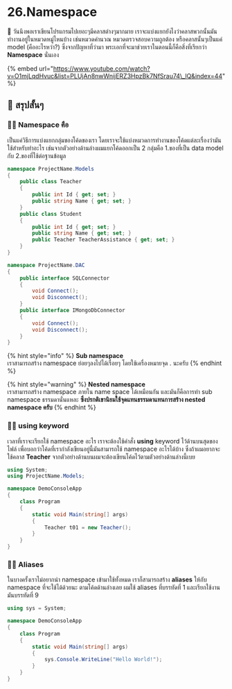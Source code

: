 # 26.Namespace

💬 วันนึงพอเราเขียนโปรแกรมไปเยอะๆมีคลาสต่างๆมากมาย เราจะแบ่งแยกยังไงว่าคลาสพวกนั้นมันทำงานอยู่ในหมวดหมู่ไหนบ้าง เช่นหมวดคำนวณ หมวดตรวจสอบความถูกต้อง หรือคลาสนั้นๆเป็นแค่ model \(คืออะไรหว่า?\) ซึ่งจากปัญหาที่ว่ามา พระเอกที่จะมาช่วยเราในตอนนี้ก็คือสิ่งที่เรียกว่า **Namespace** นั่นเอง

{% embed url="https://www.youtube.com/watch?v=O1mjLqdHvuc&list=PLUjAn8nwWnijERZ3HpzBk7NfSrau74\_lQ&index=44" %}

## 🎯 สรุปสั้นๆ

### 👨‍🚀 Namespace คือ

เป็นแค่วิธีการแบ่งแยกกลุ่มของโค้ดของเรา โดยเราจะใช้แบ่งหมวดการทำงานของโค้ดแต่ละเรื่องว่ามันใช้สำหรับทำอะไร เช่นจากตัวอย่างด้านล่างผมแยกโค้ดออกเป็น 2 กลุ่มคือ 1.ของที่เป็น data model กับ 2.ของที่ใช้ต่อฐานข้อมูล

```csharp
namespace ProjectName.Models
{
    public class Teacher
    {
        public int Id { get; set; }
        public string Name { get; set; }
    }
    public class Student
    {
        public int Id { get; set; }
        public string Name { get; set; }
        public Teacher TeacherAssistance { get; set; }
    }
}

namespace ProjectName.DAC
{
    public interface SQLConnector
    {
        void Connect();
        void Disconnect();
    }
    public interface IMongoDbConnector
    {
        void Connect();
        void Disconnect();
    }
}
```

{% hint style="info" %}
**Sub namespace**  
เราสามารถสร้าง namespace ย่อยๆลงไปได้เรื่อยๆ โดยใช้เครื่องหมายจุด . นะครับ
{% endhint %}

{% hint style="warning" %}
**Nested namespace**  
เราสามารถสร้าง namespace ภายใน name space ได้เหมือนกัน และมันก็คือการทำ sub namespace ธรรมดานั่นแหละ **ซึ่งปรกติเขานิยมใช้จุดแทนธรรมดาแทนการสร้าง nested namespace  ครับ**
{% endhint %}

### 👨‍🚀 using keyword

เวลาที่เราจะเรียกใช้ namespace อะไร เราจะต้องใช้คำสั่ง **using** keyword ไว้ด้านบนสุดของไฟล์ เพื่อบอกว่าโค้ดที่เรากำลังเขียนอยู่นี้มันสามารถใช้ namespace อะไรได้บ้าง ซึ่งถ้าผมอยากจะใช้คลาส **Teacher** จากตัวอย่างด้านบนผมจะต้องเขียนโค้ดไว้ตามตัวอย่างด้านล่างนี้เบย

```csharp
using System;
using ProjectName.Models;

namespace DemoConsoleApp
{
    class Program
    {
        static void Main(string[] args)
        {
            Teacher t01 = new Teacher();
        }
    }
}
```

### 👨‍🚀 Aliases

ในบางครั้งเราไม่อยากนำ namespace เข้ามาใช้ทั้งหมด เราก็สามารถสร้าง **aliases** ให้กับ namespace ที่จะใช้ได้ด้วยนะ ตามโค้ดด้านล่างเลย ผมใช้ aliases ที่บรรทัดที่ 1 และเรียกใช้งานมันบรรทัดที่ 9

```csharp
using sys = System;

namespace DemoConsoleApp
{
    class Program
    {
        static void Main(string[] args)
        {
            sys.Console.WriteLine("Hello World!");
        }
    }
}
```

